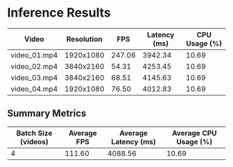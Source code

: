 # Inference Results

| Video                  | Resolution | FPS   | Latency (ms) | CPU Usage (%) |
|------------------------|------------|-------|--------------|---------------|
| video_01.mp4 | 1920x1080 | 247.06 | 3942.34 | 10.69 |
| video_02.mp4 | 3840x2160 | 54.31 | 4253.45 | 10.69 |
| video_03.mp4 | 3840x2160 | 68.51 | 4145.63 | 10.69 |
| video_04.mp4 | 1920x1080 | 76.50 | 4012.83 | 10.69 |

## Summary Metrics

| Batch Size (videos) | Average FPS | Average Latency (ms) | Average CPU Usage (%) |
|---------------------|-------------|----------------------|-----------------------|
| 4        | 111.60 | 4088.56 | 10.69 |

